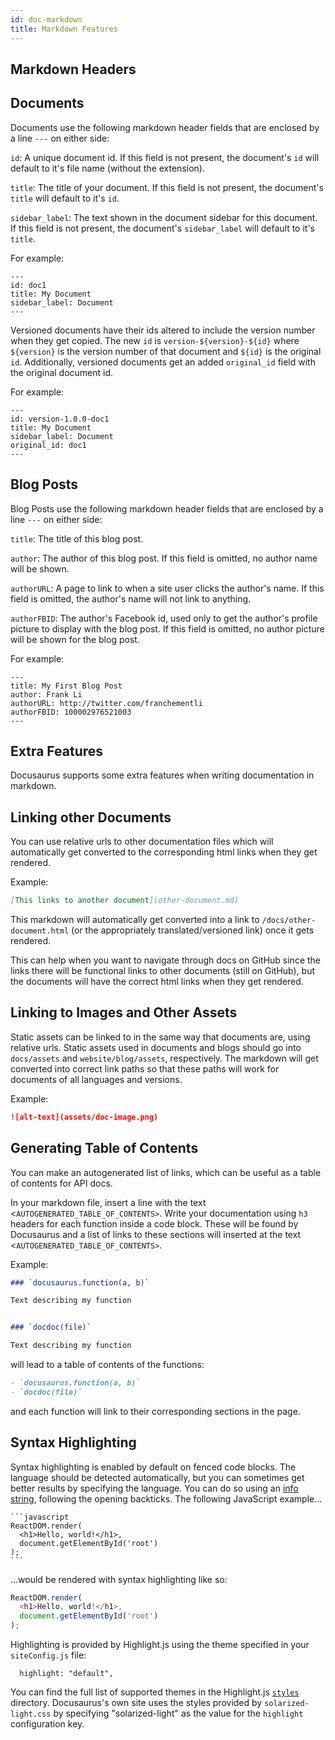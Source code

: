 ```yaml
---
id: doc-markdown
title: Markdown Features
---
```


## Markdown Headers

## Documents

Documents use the following markdown header fields that are enclosed by a line `---` on either side:

`id`: A unique document id. If this field is not present, the document's `id` will default to it's file name (without the extension).

`title`: The title of your document. If this field is not present, the document's `title` will default to it's `id`.

`sidebar_label`: The text shown in the document sidebar for this document. If this field is not present, the document's `sidebar_label` will default to it's `title`.

For example:

```markup
---
id: doc1
title: My Document
sidebar_label: Document
---
```

Versioned documents have their ids altered to include the version number when they get copied. The new `id` is `version-${version}-${id}` where `${version}` is the version number of that document and `${id}` is the original `id`. Additionally, versioned documents get an added `original_id` field with the original document id.

For example:

```markup
---
id: version-1.0.0-doc1
title: My Document
sidebar_label: Document
original_id: doc1
---
```

## Blog Posts

Blog Posts use the following markdown header fields that are enclosed by a line `---` on either side:

`title`: The title of this blog post.

`author`: The author of this blog post. If this field is omitted, no author name will be shown.

`authorURL`: A page to link to when a site user clicks the author's name. If this field is omitted, the author's name will not link to anything.

`authorFBID`: The author's Facebook id, used only to get the author's profile picture to display with the blog post. If this field is omitted, no author picture will be shown for the blog post.

For example:

```markup
---
title: My First Blog Post
author: Frank Li
authorURL: http://twitter.com/franchementli
authorFBID: 100002976521003
---
```

## Extra Features

Docusaurus supports some extra features when writing documentation in markdown.

## Linking other Documents

You can use relative urls to other documentation files which will automatically get converted to the corresponding html links when they get rendered.

Example:
```markdown
[This links to another document](other-document.md)
```
This markdown will automatically get converted into a link to `/docs/other-document.html` (or the appropriately translated/versioned link) once it gets rendered.

This can help when you want to navigate through docs on GitHub since the links there will be functional links to other documents (still on GitHub), but the documents will have the correct html links when they get rendered.

## Linking to Images and Other Assets

Static assets can be linked to in the same way that documents are, using relative urls. Static assets used in documents and blogs should go into `docs/assets` and `website/blog/assets`, respectively. The markdown will get converted into correct link paths so that these paths will work for documents of all languages and versions.

Example:
```markdown
![alt-text](assets/doc-image.png)
```

## Generating Table of Contents

You can make an autogenerated list of links, which can be useful as a table of contents for API docs.

In your markdown file, insert a line with the text <`AUTOGENERATED_TABLE_OF_CONTENTS>`. Write your documentation using `h3` headers for each function inside a code block. These will be found by Docusaurus and a list of links to these sections will inserted at the text <`AUTOGENERATED_TABLE_OF_CONTENTS>`.

Example:
```markdown
### `docusaurus.function(a, b)`

Text describing my function


### `docdoc(file)`

Text describing my function
```

will lead to a table of contents of the functions:

```markdown
- `docusaurus.function(a, b)`
- `docdoc(file)`
```
and each function will link to their corresponding sections in the page.

## Syntax Highlighting

Syntax highlighting is enabled by default on fenced code blocks. The language should be detected automatically, but you can sometimes get better results by specifying the language. You can do so using an [info string](https://github.github.com/gfm/#example-111), following the opening backticks. The following JavaScript example...

    ```javascript
    ReactDOM.render(
      <h1>Hello, world!</h1>,
      document.getElementById('root')
    );
    ```

...would be rendered with syntax highlighting like so:

```javascript
ReactDOM.render(
  <h1>Hello, world!</h1>,
  document.getElementById('root')
);
```

Highlighting is provided by Highlight.js using the theme specified in your `siteConfig.js` file:

```
  highlight: "default",
```

You can find the full list of supported themes in the Highlight.js [`styles`](https://github.com/isagalaev/highlight.js/tree/master/src/styles) directory. Docusaurus's own site uses the styles provided by `solarized-light.css` by specifying "solarized-light" as the value for the `highlight` configuration key.
